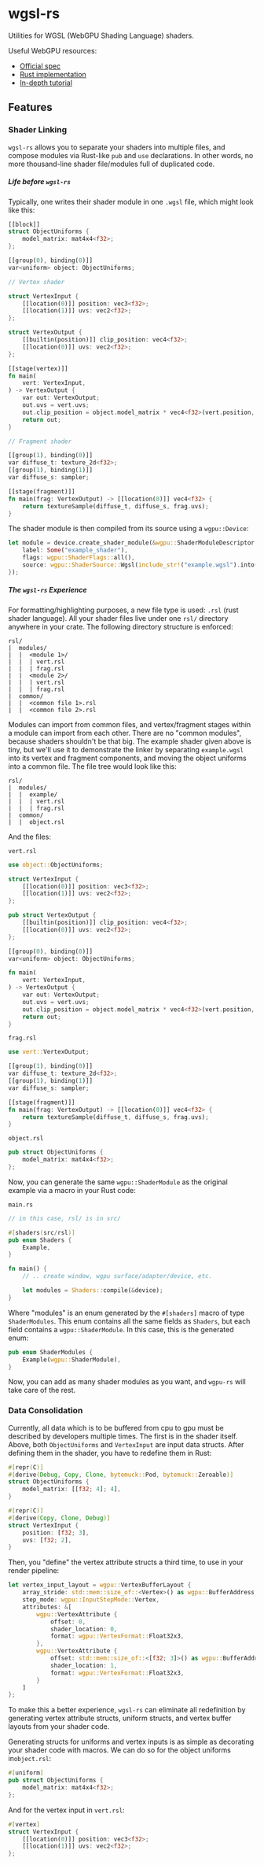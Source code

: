 # wgsl-rs

Utilities for WGSL (WebGPU Shading Language) shaders. 

Useful WebGPU resources:
- [Official spec](https://gpuweb.github.io/gpuweb/)
- [Rust implementation](https://github.com/gfx-rs/wgpu) 
- [In-depth tutorial](https://sotrh.github.io/learn-wgpu)


## Features

### Shader Linking

`wgsl-rs` allows you to separate your shaders into multiple files, and compose modules via Rust-like `pub` and `use` declarations. In other words, no more thousand-line shader file/modules full of duplicated code. 

##### Life before `wgsl-rs`

Typically, one writes their shader module in one `.wgsl` file, which might look like this:

```rust
[[block]]
struct ObjectUniforms {
    model_matrix: mat4x4<f32>;
};

[[group(0), binding(0)]]
var<uniform> object: ObjectUniforms;

// Vertex shader

struct VertexInput {
    [[location(0)]] position: vec3<f32>;
    [[location(1)]] uvs: vec2<f32>;
};

struct VertexOutput {
    [[builtin(position)]] clip_position: vec4<f32>;
    [[location(0)]] uvs: vec2<f32>;
};

[[stage(vertex)]]
fn main(
    vert: VertexInput,
) -> VertexOutput {
    var out: VertexOutput;
    out.uvs = vert.uvs;
    out.clip_position = object.model_matrix * vec4<f32>(vert.position, 1.0);
    return out;
}

// Fragment shader

[[group(1), binding(0)]]
var diffuse_t: texture_2d<f32>;
[[group(1), binding(1)]]
var diffuse_s: sampler;

[[stage(fragment)]]
fn main(frag: VertexOutput) -> [[location(0)]] vec4<f32> {
    return textureSample(diffuse_t, diffuse_s, frag.uvs);
}
```

The shader module is then compiled from its source using a `wgpu::Device`:

```rust
let module = device.create_shader_module(&wgpu::ShaderModuleDescriptor {
    label: Some("example_shader"),
    flags: wgpu::ShaderFlags::all(),
    source: wgpu::ShaderSource::Wgsl(include_str!("example.wgsl").into()),
});
```
##### The `wgsl-rs` Experience

For formatting/highlighting purposes, a new file type is used: `.rsl` (rust shader language). All your shader files live under one `rsl/` directory anywhere in your crate. The following directory structure is enforced:

```
rsl/
|  modules/
|  |  <module 1>/
|  |  | vert.rsl
|  |  | frag.rsl
|  |  <module 2>/
|  |  | vert.rsl
|  |  | frag.rsl
|  common/
|  |  <common file 1>.rsl 
|  |  <common file 2>.rsl 
```

Modules can import from common files, and vertex/fragment stages within a module can import from each other. There are no "common modules", because shaders shouldn't be that big. The example shader given above is tiny, but we'll use it to demonstrate the linker by separating `example.wgsl` into its vertex and fragment components, and moving the object uniforms into a common file. The file tree would look like this:

```
rsl/
|  modules/
|  |  example/
|  |  | vert.rsl
|  |  | frag.rsl
|  common/
|  |  object.rsl 
```

And the files:

`vert.rsl`
```rust
use object::ObjectUniforms;

struct VertexInput {
    [[location(0)]] position: vec3<f32>;
    [[location(1)]] uvs: vec2<f32>;
};

pub struct VertexOutput {
    [[builtin(position)]] clip_position: vec4<f32>;
    [[location(0)]] uvs: vec2<f32>;
};

[[group(0), binding(0)]]
var<uniform> object: ObjectUniforms;

fn main(
    vert: VertexInput,
) -> VertexOutput {
    var out: VertexOutput;
    out.uvs = vert.uvs;
    out.clip_position = object.model_matrix * vec4<f32>(vert.position, 1.0);
    return out;
}
```

`frag.rsl`
```rust
use vert::VertexOutput;

[[group(1), binding(0)]]
var diffuse_t: texture_2d<f32>;
[[group(1), binding(1)]]
var diffuse_s: sampler;

[[stage(fragment)]]
fn main(frag: VertexOutput) -> [[location(0)]] vec4<f32> {
    return textureSample(diffuse_t, diffuse_s, frag.uvs);
}
```

`object.rsl`
```rust
pub struct ObjectUniforms {
    model_matrix: mat4x4<f32>;
};
```

Now, you can generate the same `wgpu::ShaderModule` as the original example via a macro in your Rust code:

`main.rs`
```rust
// in this case, rsl/ is in src/

#[shaders(src/rsl)]
pub enum Shaders {
    Example,
}

fn main() {
    // .. create window, wgpu surface/adapter/device, etc.

    let modules = Shaders::compile(&device);
}
```

Where "modules" is an enum generated by the `#[shaders]` macro of type `ShaderModules`. This enum contains all the same fields as `Shaders`, but each field contains a `wgpu::ShaderModule`. In this case, this is the generated enum:

```rust
pub enum ShaderModules {
    Example(wgpu::ShaderModule),
}
```

Now, you can add as many shader modules as you want, and `wgpu-rs` will take care of the rest.

### Data Consolidation

Currently, all data which is to be buffered from cpu to gpu must be described by developers multiple times. The first is in the shader itself. Above, both `ObjectUniforms` and `VertexInput` are input data structs. After defining them in the shader, you have to redefine them in Rust:

```rust
#[repr(C)]
#[derive(Debug, Copy, Clone, bytemuck::Pod, bytemuck::Zeroable)]
struct ObjectUniforms {
    model_matrix: [[f32; 4]; 4],
}

#[repr(C)]
#[derive(Copy, Clone, Debug)]
struct VertexInput {
    position: [f32; 3],
    uvs: [f32; 2],
}
```

Then, you "define" the vertex attribute structs a third time, to use in your render pipeline:


```rust
let vertex_input_layout = wgpu::VertexBufferLayout {
    array_stride: std::mem::size_of::<Vertex>() as wgpu::BufferAddress,
    step_mode: wgpu::InputStepMode::Vertex,
    attributes: &[
        wgpu::VertexAttribute {
            offset: 0,
            shader_location: 0,
            format: wgpu::VertexFormat::Float32x3,
        },
        wgpu::VertexAttribute {
            offset: std::mem::size_of::<[f32; 3]>() as wgpu::BufferAddress,
            shader_location: 1,
            format: wgpu::VertexFormat::Float32x3,
        }
    ]
};
```

To make this a better experience, `wgsl-rs` can eliminate all redefinition by generating vertex attribute structs, uniform structs, and vertex buffer layouts from your shader code.

Generating structs for uniforms and vertex inputs is as simple as decorating your shader code with macros. We can do so for the object uniforms in`object.rsl`:
```rust
#[uniform]
pub struct ObjectUniforms {
    model_matrix: mat4x4<f32>;
};
```

And for the vertex input in `vert.rsl`:
```rust
#[vertex]
struct VertexInput {
    [[location(0)]] position: vec3<f32>;
    [[location(1)]] uvs: vec2<f32>;
};
```

<!--
## Intro to GPUs
The next few sections form a short introduction to modern gpu programming standards/architecture/hardware. It is targeted towards graphics programmers who are new to `wgpu` but have used other graphics APIs before. However, it is also written to be comprehendible by the average non-graphics programmer, so feel free to skip ahead if this is below you. The wgpu-specific section starts [here](#what-is-wgpu).

#### What is GPU programming?
GPU/graphics programming is a unique & far-reaching area of software. The term began as a general reference to all the processes involved in getting computers to display pixels on a screen. Nowadays, as the performant architecture of GPUs has become desirable in other fields, the term "gpu programming" can be more abstractly redefined as everything involved with writing programs which take advantage of both central and graphics processors.

#### Why do we need GPUs?
Most modern CPUs contain 4-8 cores. Cores are like workers capable of executing tasks. More cores allows for more tasks to be executed simultaneously. By design, the number of cores in a GPU far eclipses that of your average CPU. This makes it ideal for situations in which a larger task can be subdivided into many smaller tasks which _do not depend on each other_, and can thus be run in parallel.

#### Why do we still need CPUs if GPUs have more cores?
Two general reasons:
- Most tasks cannot be broken up into hundreds of independent subtasks, because the subtasks end up forming a complex, nonuniform temporal dependency graph.
- CPU cores and GPU cores are not the same; CPUs are optimized to do many things well, while GPUs are designed as a hardware acceleration for a specific _type_ of problem.

#### What is a graphics API?
Graphics APIs facilitate running operations on the GPU from the CPU. Unless you are a hardware engineer at Nvidia, graphics APIs are the lowest-level interfaces to the gpu that you can use. Major features they provide include:

- Generation of gpu-executable machine code, usually via some shading language like GLSL, HLSL, or WGSL.
- Control over gpu memory allocation, mutation, and liberation from the cpu, usually by requiring the user to maintain two descriptions of their data (one for cpu and one for gpu).
- Control over the gpu pipeline structure (via defining the synchronous series of asynchronous shaders, buffer visibilities/formats, data flow, etc).

Together, these solutions allow graphics APIs to act as the main interface for programmers interested in writing parallel tasks (also known as _shaders_) which run on the GPU. The following is a description of the major ones in use today.

| Name | Description |
| --- | --- |
| OpenGL | - First major cross-platform hardware-acceleration API, developed in 1991 <br> - Still very popular, with bindings for all relevant languages <br> - Best option for beginners, as [high quality learning resources exist](https://learnopengl.com/) <br> - Supported by all major hardware vendors: Intel, Nvidia, AMD, Google/Android, Apple, and Qualcomm <br><br> OpenGL is a higher-level API compared to Vulkan or Metal, which makes it significantly easier to learn. This also means that it cannot fully take advantage of modern GPU features or offer the same performance as those APIs. |
| DirectX | - Developed by Microsoft in 1995 <br> - Was OpenGL's main competitor for a long time <br> - Only relevant for Windows machines <br><br> DirectX can be thought of as a Windows-optimized analog to OpenGL. |
| Metal | - Developed by Apple in 2014 <br> - Only relevant for Apple machines <br><br> Metal is like Apple's version of DirectX, except a lot more modern. Following the release of Metal, Apple decided to deprecate their OpenGL support.  |
| Vulkan | - Developed in 2015 by the Kronos Group, who also maintain OpenGL. <br> - Cross-platform, although the Apple implementation currently uses Metal under the hood. <br> - Lowest-level API compared to everything that came before it. <br> - More performant than OpenGL/DirectX/Metal, in part due to improved CPU/GPU usage balancing and multithreading-friendly design. <br><br> Vulkan is supposed to be the ultimate modern graphics API. |

---

#### What is WebGPU?
Browsers have become one of the most desirable application distribution platforms, being more convenient and secure than traditional apps which have to be downloaded & installed. As a result, several graphics APIs with the goal of allowing graphical web applications to use the host's GPU have been thought up. Currently, though, only one is being widely used: `WebGL`, which exposes OpenGL to the browser.

WebGPU is the successor to WebGL, and uses Vulkan instead of OpenGL, for the most part. Technically, it is designed as a platform-agnostic lossless abstraction over Vulkan, Metal, and DirectX. This has allowed WGPU to become a complete Vulkan-level API which is compatible with web browsers, but not tied to them. The result is that there aren't many reasons to choose a graphics API other than WGPU _even_ when writing offline applications, because it gives you the level of Vulkan while also being compatible with DirectX and OpenGL.


#### What is WGSL?

-->
